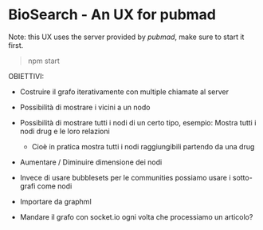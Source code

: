 # BioSearch - An UX for pubmad

Note: this UX uses the server provided by *pubmad*, make sure to start it first.

> npm start

OBIETTIVI:

- Costruire il grafo iterativamente con multiple chiamate al server

- Possibilità di mostrare i vicini a un nodo

- Possibilità di mostrare tutti i nodi di un certo tipo, esempio: Mostra tutti i nodi drug e le loro relazioni
    - Cioè in pratica mostra tutti i nodi raggiungibili partendo da una drug

- Aumentare / Diminuire dimensione dei nodi

- Invece di usare bubblesets per le communities possiamo usare i sotto-grafi come nodi

- Importare da graphml

- Mandare il grafo con socket.io ogni volta che processiamo un articolo?